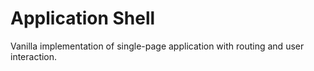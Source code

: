 # Application Shell

Vanilla implementation of single-page application with routing and user interaction.
